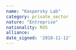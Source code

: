 ```yaml
---
name: "Kaspersky Lab"
category: private_sector
nature: "Entreprise"
nationality: RUS
alliance: 
date_signed: '2018-11-12'
---
```

    